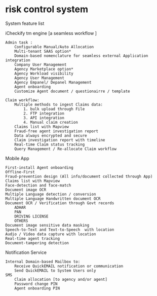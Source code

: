 # risk control system

System feature list

iCheckify tm engine [a seamless workflow ]

    Admin task :
        Configurable Manual/Auto Allocation
        Multi-tenant SAAS option*
        Domain-based nomenclature for seamless external Application integration
        Company User Management
        Agency Marketplace option*
        Agency Workload visibility
        Agency User Management
        Agency Empanel/ Depanel Management
        Agent onboarding
        Customize Agent document / questionairre / template

    Claim workflow: 
        Multiple methods to ingest Claims data:
            1. bulk upload through File
            2. FTP integration
            3. API integration
            4. Manual claim creation
        Claims list with Mapview 
        Fraud-free agent investigation report
        Data always encrypted and secure
        Claim investigation report with timeline
        Real-time Claim status tracking
        Query Management / Re-allocate Claim workflow
    
Mobile App

    First-install Agent onboarding
    Offline-First
    Fraud-prevention design (All info/document collected through App) 
    Claims list with Mapview 
    Face-detection and face-match
    Document image OCR 
    Multiple Language detection / conversion
    Multiple Language Handwritten document OCR
    Document OCR / Verification through Govt records
        ADHAR
        PAN
        DRIVING LICENSE
        OTHERS
    Document image sensitive data masking
    Speech-to-Text and Text-to-Speech  with location
    Audio / Video data capture with location
    Real-time agent tracking
    Document-tampering detection

Notification Service

    Internal Domain-based Mailbox to:
        Receive QuickEMAIL notification or communication
        Send QuickEMAIL to System Users only
    SMS 
        Claim allocation [to agency and/or agent]
        Password change PIN
        Agent onboarding PIN

